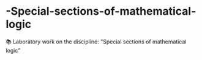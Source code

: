 # -Special-sections-of-mathematical-logic
📚 Laboratory work on the discipline: "Special sections of mathematical logic"
